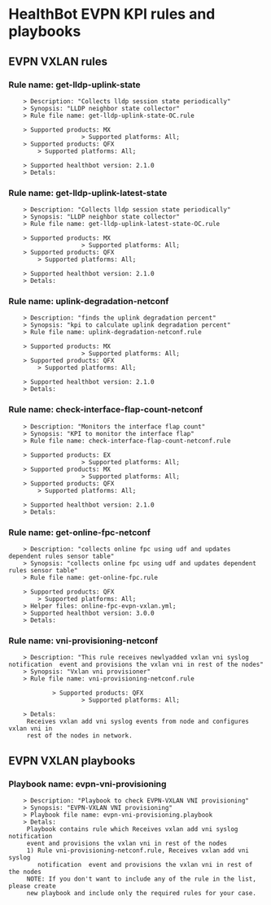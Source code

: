 # HealthBot EVPN KPI rules and playbooks

## EVPN VXLAN rules

### Rule name: get-lldp-uplink-state 
		> Description: "Collects lldp session state periodically"
		> Synopsis: "LLDP neighbor state collector"
		> Rule file name: get-lldp-uplink-state-OC.rule

		> Supported products: MX 
                        > Supported platforms: All;
		> Supported products: QFX 
			> Supported platforms: All;

		> Supported healthbot version: 2.1.0
		> Detals:
### Rule name: get-lldp-uplink-latest-state 
		> Description: "Collects lldp session state periodically"
		> Synopsis: "LLDP neighbor state collector"
		> Rule file name: get-lldp-uplink-latest-state-OC.rule

		> Supported products: MX 
                        > Supported platforms: All;
		> Supported products: QFX 
			> Supported platforms: All;

		> Supported healthbot version: 2.1.0
		> Detals:
### Rule name: uplink-degradation-netconf 
		> Description: "finds the uplink degradation percent"
		> Synopsis: "kpi to calculate uplink degradation percent"
		> Rule file name: uplink-degradation-netconf.rule

		> Supported products: MX 
                        > Supported platforms: All;
		> Supported products: QFX 
			> Supported platforms: All;

		> Supported healthbot version: 2.1.0
		> Detals:
### Rule name: check-interface-flap-count-netconf 
		> Description: "Monitors the interface flap count"
		> Synopsis: "KPI to monitor the interface flap"
		> Rule file name: check-interface-flap-count-netconf.rule

		> Supported products: EX 
                        > Supported platforms: All;
		> Supported products: MX 
                        > Supported platforms: All;
		> Supported products: QFX 
			> Supported platforms: All;

		> Supported healthbot version: 2.1.0
		> Detals:
### Rule name: get-online-fpc-netconf 
		> Description: "collects online fpc using udf and updates dependent rules sensor table"
		> Synopsis: "collects online fpc using udf and updates dependent rules sensor table"
		> Rule file name: get-online-fpc.rule

		> Supported products: QFX 
			> Supported platforms: All;
		> Helper files: online-fpc-evpn-vxlan.yml;
		> Supported healthbot version: 3.0.0
		> Detals:

### Rule name: vni-provisioning-netconf 
		> Description: "This rule receives newlyadded vxlan vni syslog notification  event and provisions the vxlan vni in rest of the nodes"
		> Synopsis: "Vxlan vni provisioner"
		> Rule file name: vni-provisioning-netconf.rule

                > Supported products: QFX
                        > Supported platforms: All;

		> Detals:
		 Receives vxlan add vni syslog events from node and configures vxlan vni in
		 rest of the nodes in network.

## EVPN VXLAN playbooks
### Playbook name: evpn-vni-provisioning 
		> Description: "Playbook to check EVPN-VXLAN VNI provisioning"
		> Synopsis: "EVPN-VXLAN VNI provisioning"
		> Playbook file name: evpn-vni-provisioning.playbook
		> Detals:
		 Playbook contains rule which Receives vxlan add vni syslog notification
		 event and provisions the vxlan vni in rest of the nodes
		 1) Rule vni-provisioning-netconf.rule, Receives vxlan add vni syslog
		    notification  event and provisions the vxlan vni in rest of the nodes
		 NOTE: If you don't want to include any of the rule in the list, please create
		 new playbook and include only the required rules for your case.
